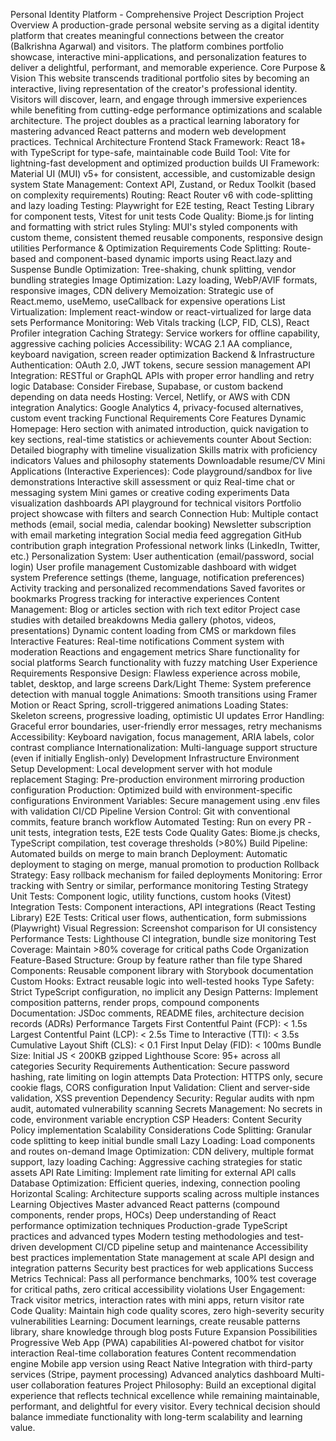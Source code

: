 Personal Identity Platform - Comprehensive Project Description
Project Overview
A production-grade personal website serving as a digital identity platform that creates meaningful connections between the creator (Balkrishna Agarwal) and visitors. The platform combines portfolio showcase, interactive mini-applications, and personalization features to deliver a delightful, performant, and memorable experience.
Core Purpose & Vision
This website transcends traditional portfolio sites by becoming an interactive, living representation of the creator's professional identity. Visitors will discover, learn, and engage through immersive experiences while benefiting from cutting-edge performance optimizations and scalable architecture. The project doubles as a practical learning laboratory for mastering advanced React patterns and modern web development practices.
Technical Architecture
Frontend Stack
Framework: React 18+ with TypeScript for type-safe, maintainable code
Build Tool: Vite for lightning-fast development and optimized production builds
UI Framework: Material UI (MUI) v5+ for consistent, accessible, and customizable design system
State Management: Context API, Zustand, or Redux Toolkit (based on complexity requirements)
Routing: React Router v6 with code-splitting and lazy loading
Testing: Playwright for E2E testing, React Testing Library for component tests, Vitest for unit tests
Code Quality: Biome.js for linting and formatting with strict rules
Styling: MUI's styled components with custom theme, consistent themed reusable components, responsive design utilities
Performance & Optimization Requirements
Code Splitting: Route-based and component-based dynamic imports using React.lazy and Suspense
Bundle Optimization: Tree-shaking, chunk splitting, vendor bundling strategies
Image Optimization: Lazy loading, WebP/AVIF formats, responsive images, CDN delivery
Memoization: Strategic use of React.memo, useMemo, useCallback for expensive operations
List Virtualization: Implement react-window or react-virtualized for large data sets
Performance Monitoring: Web Vitals tracking (LCP, FID, CLS), React Profiler integration
Caching Strategy: Service workers for offline capability, aggressive caching policies
Accessibility: WCAG 2.1 AA compliance, keyboard navigation, screen reader optimization
Backend & Infrastructure
Authentication: OAuth 2.0, JWT tokens, secure session management
API Integration: RESTful or GraphQL APIs with proper error handling and retry logic
Database: Consider Firebase, Supabase, or custom backend depending on data needs
Hosting: Vercel, Netlify, or AWS with CDN integration
Analytics: Google Analytics 4, privacy-focused alternatives, custom event tracking
Functional Requirements
Core Features
Dynamic Homepage: Hero section with animated introduction, quick navigation to key sections, real-time statistics or achievements counter
About Section:
Detailed biography with timeline visualization
Skills matrix with proficiency indicators
Values and philosophy statements
Downloadable resume/CV
Mini Applications (Interactive Experiences):
Code playground/sandbox for live demonstrations
Interactive skill assessment or quiz
Real-time chat or messaging system
Mini games or creative coding experiments
Data visualization dashboards
API playground for technical visitors
Portfolio project showcase with filters and search
Connection Hub:
Multiple contact methods (email, social media, calendar booking)
Newsletter subscription with email marketing integration
Social media feed aggregation
GitHub contribution graph integration
Professional network links (LinkedIn, Twitter, etc.)
Personalization System:
User authentication (email/password, social login)
User profile management
Customizable dashboard with widget system
Preference settings (theme, language, notification preferences)
Activity tracking and personalized recommendations
Saved favorites or bookmarks
Progress tracking for interactive experiences
Content Management:
Blog or articles section with rich text editor
Project case studies with detailed breakdowns
Media gallery (photos, videos, presentations)
Dynamic content loading from CMS or markdown files
Interactive Features:
Real-time notifications
Comment system with moderation
Reactions and engagement metrics
Share functionality for social platforms
Search functionality with fuzzy matching
User Experience Requirements
Responsive Design: Flawless experience across mobile, tablet, desktop, and large screens
Dark/Light Theme: System preference detection with manual toggle
Animations: Smooth transitions using Framer Motion or React Spring, scroll-triggered animations
Loading States: Skeleton screens, progressive loading, optimistic UI updates
Error Handling: Graceful error boundaries, user-friendly error messages, retry mechanisms
Accessibility: Keyboard navigation, focus management, ARIA labels, color contrast compliance
Internationalization: Multi-language support structure (even if initially English-only)
Development Infrastructure
Environment Setup
Development: Local development server with hot module replacement
Staging: Pre-production environment mirroring production configuration
Production: Optimized build with environment-specific configurations
Environment Variables: Secure management using .env files with validation
CI/CD Pipeline
Version Control: Git with conventional commits, feature branch workflow
Automated Testing: Run on every PR - unit tests, integration tests, E2E tests
Code Quality Gates: Biome.js checks, TypeScript compilation, test coverage thresholds (>80%)
Build Pipeline: Automated builds on merge to main branch
Deployment: Automatic deployment to staging on merge, manual promotion to production
Rollback Strategy: Easy rollback mechanism for failed deployments
Monitoring: Error tracking with Sentry or similar, performance monitoring
Testing Strategy
Unit Tests: Component logic, utility functions, custom hooks (Vitest)
Integration Tests: Component interactions, API integrations (React Testing Library)
E2E Tests: Critical user flows, authentication, form submissions (Playwright)
Visual Regression: Screenshot comparison for UI consistency
Performance Tests: Lighthouse CI integration, bundle size monitoring
Test Coverage: Maintain >80% coverage for critical paths
Code Organization
Feature-Based Structure: Group by feature rather than file type
Shared Components: Reusable component library with Storybook documentation
Custom Hooks: Extract reusable logic into well-tested hooks
Type Safety: Strict TypeScript configuration, no implicit any
Design Patterns: Implement composition patterns, render props, compound components
Documentation: JSDoc comments, README files, architecture decision records (ADRs)
Performance Targets
First Contentful Paint (FCP): < 1.5s
Largest Contentful Paint (LCP): < 2.5s
Time to Interactive (TTI): < 3.5s
Cumulative Layout Shift (CLS): < 0.1
First Input Delay (FID): < 100ms
Bundle Size: Initial JS < 200KB gzipped
Lighthouse Score: 95+ across all categories
Security Requirements
Authentication: Secure password hashing, rate limiting on login attempts
Data Protection: HTTPS only, secure cookie flags, CORS configuration
Input Validation: Client and server-side validation, XSS prevention
Dependency Security: Regular audits with npm audit, automated vulnerability scanning
Secrets Management: No secrets in code, environment variable encryption
CSP Headers: Content Security Policy implementation
Scalability Considerations
Code Splitting: Granular code splitting to keep initial bundle small
Lazy Loading: Load components and routes on-demand
Image Optimization: CDN delivery, multiple format support, lazy loading
Caching: Aggressive caching strategies for static assets
API Rate Limiting: Implement rate limiting for external API calls
Database Optimization: Efficient queries, indexing, connection pooling
Horizontal Scaling: Architecture supports scaling across multiple instances
Learning Objectives
Master advanced React patterns (compound components, render props, HOCs)
Deep understanding of React performance optimization techniques
Production-grade TypeScript practices and advanced types
Modern testing methodologies and test-driven development
CI/CD pipeline setup and maintenance
Accessibility best practices implementation
State management at scale
API design and integration patterns
Security best practices for web applications
Success Metrics
Technical: Pass all performance benchmarks, 100% test coverage for critical paths, zero critical accessibility violations
User Engagement: Track visitor metrics, interaction rates with mini apps, return visitor rate
Code Quality: Maintain high code quality scores, zero high-severity security vulnerabilities
Learning: Document learnings, create reusable patterns library, share knowledge through blog posts
Future Expansion Possibilities
Progressive Web App (PWA) capabilities
AI-powered chatbot for visitor interaction
Real-time collaboration features
Content recommendation engine
Mobile app version using React Native
Integration with third-party services (Stripe, payment processing)
Advanced analytics dashboard
Multi-user collaboration features
Project Philosophy: Build an exceptional digital experience that reflects technical excellence while remaining maintainable, performant, and delightful for every visitor. Every technical decision should balance immediate functionality with long-term scalability and learning value.           

